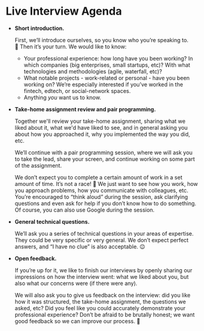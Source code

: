 # Live Interview Agenda

- **Short introduction.**

  First, we’ll introduce ourselves, so you know who you’re speaking to. 🙂 Then
  it’s your turn. We would like to know:

  - Your professional experience: how long have you been working? In which
    companies (big enterprises, small startups, etc)? With what technologies and
    methodologies (agile, waterfall, etc)?
  - What notable projects - work-related or personal - have you been working on?
    We’re especially interested if you’ve worked in the fintech, edtech, or
    social-network spaces.
  - Anything _you_ want us to know.

- **Take-home assignment review and pair programming.**

  Together we'll review your take-home assignment, sharing what we liked about
  it, what we'd have liked to see, and in general asking you about how you
  approached it, why you implemented the way you did, etc.

  We’ll continue with a pair programming session, where we will ask you to take
  the lead, share your screen, and continue working on some part of the
  assignment.

  We don’t expect you to complete a certain amount of work in a set amount of
  time. It’s not a race! 🙂 We just want to see how you work, how you approach
  problems, how you communicate with colleagues, etc. You’re encouraged to
  “think aloud” during the session, ask clarifying questions and even ask for
  help if you don’t know how to do something. Of course, you can also use Google
  during the session.

- **General technical questions.**

  We’ll ask you a series of technical questions in your areas of expertise. They
  could be very specific or very general. We don’t expect perfect answers, and
  “I have no clue” is also acceptable. 😉

- **Open feedback.**

  If you’re up for it, we like to finish our interviews by openly sharing our
  impressions on how the interview went: what we liked about you, but also what
  our concerns were (if there were any).

  We will also ask you to give us feedback on the interview: did you like how it
  was structured, the take-home assignment, the questions we asked, etc? Did you
  feel like you could accurately demonstrate your professional experience? Don’t
  be afraid to be brutally honest; we want good feedback so we can improve our
  process. 🙂

